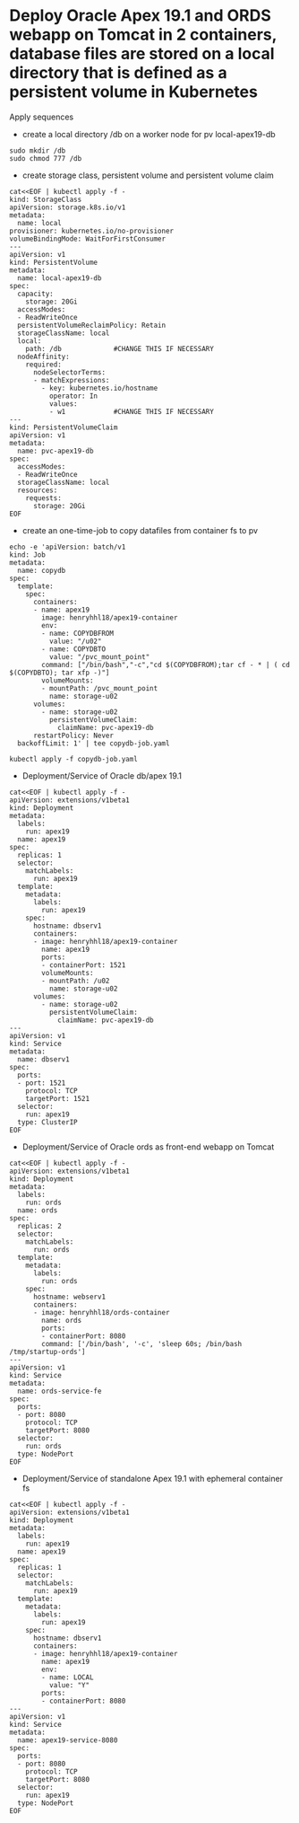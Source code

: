 # Deploy Oracle Apex 19.1 and ORDS webapp on Tomcat in 2 containers, database files are stored on a local directory that is defined as a persistent volume in Kubernetes

Apply sequences

- create a local directory /db on a worker node for pv local-apex19-db
```
sudo mkdir /db
sudo chmod 777 /db
```
- create storage class, persistent volume and persistent volume claim
```
cat<<EOF | kubectl apply -f -
kind: StorageClass
apiVersion: storage.k8s.io/v1
metadata:
  name: local
provisioner: kubernetes.io/no-provisioner
volumeBindingMode: WaitForFirstConsumer
---
apiVersion: v1
kind: PersistentVolume
metadata:
  name: local-apex19-db
spec:
  capacity:
    storage: 20Gi
  accessModes:
  - ReadWriteOnce
  persistentVolumeReclaimPolicy: Retain
  storageClassName: local
  local:
    path: /db             #CHANGE THIS IF NECESSARY
  nodeAffinity:
    required:
      nodeSelectorTerms:
      - matchExpressions:
        - key: kubernetes.io/hostname
          operator: In
          values:
          - w1            #CHANGE THIS IF NECESSARY
---
kind: PersistentVolumeClaim
apiVersion: v1
metadata:
  name: pvc-apex19-db
spec:
  accessModes:
  - ReadWriteOnce
  storageClassName: local
  resources:
    requests:
      storage: 20Gi
EOF
```
- create an one-time-job to copy datafiles from container fs to pv
```
echo -e 'apiVersion: batch/v1
kind: Job
metadata:
  name: copydb
spec:
  template:
    spec:
      containers:
      - name: apex19
        image: henryhhl18/apex19-container
        env:
        - name: COPYDBFROM
          value: "/u02"
        - name: COPYDBTO
          value: "/pvc_mount_point"
        command: ["/bin/bash","-c","cd $(COPYDBFROM);tar cf - * | ( cd $(COPYDBTO); tar xfp -)"]
        volumeMounts:
        - mountPath: /pvc_mount_point
          name: storage-u02
      volumes:
        - name: storage-u02
          persistentVolumeClaim:
            claimName: pvc-apex19-db
      restartPolicy: Never
  backoffLimit: 1' | tee copydb-job.yaml
```
```kubectl apply -f copydb-job.yaml```
- Deployment/Service of Oracle db/apex 19.1
```
cat<<EOF | kubectl apply -f -
apiVersion: extensions/v1beta1
kind: Deployment
metadata:
  labels:
    run: apex19
  name: apex19
spec:
  replicas: 1
  selector:
    matchLabels:
      run: apex19
  template:
    metadata:
      labels:
        run: apex19
    spec:
      hostname: dbserv1
      containers:
      - image: henryhhl18/apex19-container
        name: apex19
        ports:
        - containerPort: 1521
        volumeMounts:
        - mountPath: /u02
          name: storage-u02
      volumes:
        - name: storage-u02
          persistentVolumeClaim:
            claimName: pvc-apex19-db
---
apiVersion: v1
kind: Service
metadata:
  name: dbserv1
spec:
  ports:
  - port: 1521
    protocol: TCP
    targetPort: 1521
  selector:
    run: apex19
  type: ClusterIP
EOF
```
- Deployment/Service of Oracle ords as front-end webapp on Tomcat
```
cat<<EOF | kubectl apply -f -
apiVersion: extensions/v1beta1
kind: Deployment
metadata:
  labels:
    run: ords
  name: ords
spec:
  replicas: 2
  selector:
    matchLabels:
      run: ords
  template:
    metadata:
      labels:
        run: ords
    spec:
      hostname: webserv1
      containers:
      - image: henryhhl18/ords-container
        name: ords
        ports:
        - containerPort: 8080
        command: ['/bin/bash', '-c', 'sleep 60s; /bin/bash /tmp/startup-ords']
---
apiVersion: v1
kind: Service
metadata:
  name: ords-service-fe
spec:
  ports:
  - port: 8080
    protocol: TCP
    targetPort: 8080
  selector:
    run: ords
  type: NodePort
EOF
```
- Deployment/Service of standalone Apex 19.1 with ephemeral container fs
```
cat<<EOF | kubectl apply -f -
apiVersion: extensions/v1beta1
kind: Deployment
metadata:
  labels:
    run: apex19
  name: apex19
spec:
  replicas: 1
  selector:
    matchLabels:
      run: apex19
  template:
    metadata:
      labels:
        run: apex19
    spec:
      hostname: dbserv1
      containers:
      - image: henryhhl18/apex19-container
        name: apex19
        env:
        - name: LOCAL
          value: "Y"
        ports:
        - containerPort: 8080
---
apiVersion: v1
kind: Service
metadata:
  name: apex19-service-8080
spec:
  ports:
  - port: 8080
    protocol: TCP
    targetPort: 8080
  selector:
    run: apex19
  type: NodePort
EOF
```
